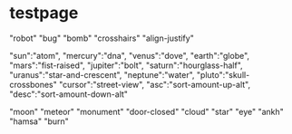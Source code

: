 # testpage



"robot"
"bug"
"bomb"
"crosshairs"
"align-justify"


"sun":"atom",
"mercury":"dna",
"venus":"dove",
"earth":"globe",
"mars":"fist-raised",
"jupiter":"bolt",
"saturn":"hourglass-half",
"uranus":"star-and-crescent",
"neptune":"water",
"pluto":"skull-crossbones"
"cursor":"street-view",
"asc":"sort-amount-up-alt",
"desc":"sort-amount-down-alt"

"moon"
"meteor"
"monument"
"door-closed"
"cloud"
"star"
"eye"
"ankh"
"hamsa"
"burn"
